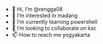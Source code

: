 - 👋 Hi, I’m @rengga08
- 👀 I’m interested in madang
- 🌱 I’m currently learning powershell
- 💞️ I’m looking to collaborate on kxc
- 📫 How to reach me yogyakarta

<!---
rengga08/rengga08 is a ✨ special ✨ repository because its `README.md` (this file) appears on your GitHub profile.
You can click the Preview link to take a look at your changes.
--->
